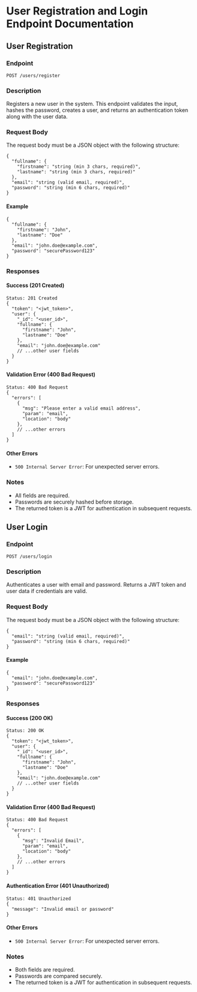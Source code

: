 # User Registration and Login Endpoint Documentation

## User Registration

### Endpoint

`POST /users/register`

### Description

Registers a new user in the system. This endpoint validates the input, hashes the password, creates a user, and returns an authentication token along with the user data.

### Request Body

The request body must be a JSON object with the following structure:

```
{
  "fullname": {
    "firstname": "string (min 3 chars, required)",
    "lastname": "string (min 3 chars, required)"
  },
  "email": "string (valid email, required)",
  "password": "string (min 6 chars, required)"
}
```

#### Example

```
{
  "fullname": {
    "firstname": "John",
    "lastname": "Doe"
  },
  "email": "john.doe@example.com",
  "password": "securePassword123"
}
```

### Responses

#### Success (201 Created)

```
Status: 201 Created
{
  "token": "<jwt_token>",
  "user": {
    "_id": "<user_id>",
    "fullname": {
      "firstname": "John",
      "lastname": "Doe"
    },
    "email": "john.doe@example.com"
    // ...other user fields
  }
}
```

#### Validation Error (400 Bad Request)

```
Status: 400 Bad Request
{
  "errors": [
    {
      "msg": "Please enter a valid email address",
      "param": "email",
      "location": "body"
    },
    // ...other errors
  ]
}
```

#### Other Errors

- `500 Internal Server Error`: For unexpected server errors.

### Notes

- All fields are required.
- Passwords are securely hashed before storage.
- The returned token is a JWT for authentication in subsequent requests.

## User Login

### Endpoint

`POST /users/login`

### Description

Authenticates a user with email and password. Returns a JWT token and user data if credentials are valid.

### Request Body

The request body must be a JSON object with the following structure:

```
{
  "email": "string (valid email, required)",
  "password": "string (min 6 chars, required)"
}
```

#### Example

```
{
  "email": "john.doe@example.com",
  "password": "securePassword123"
}
```

### Responses

#### Success (200 OK)

```
Status: 200 OK
{
  "token": "<jwt_token>",
  "user": {
    "_id": "<user_id>",
    "fullname": {
      "firstname": "John",
      "lastname": "Doe"
    },
    "email": "john.doe@example.com"
    // ...other user fields
  }
}
```

#### Validation Error (400 Bad Request)

```
Status: 400 Bad Request
{
  "errors": [
    {
      "msg": "Invalid Email",
      "param": "email",
      "location": "body"
    },
    // ...other errors
  ]
}
```

#### Authentication Error (401 Unauthorized)

```
Status: 401 Unauthorized
{
  "message": "Invalid email or password"
}
```

#### Other Errors

- `500 Internal Server Error`: For unexpected server errors.

### Notes

- Both fields are required.
- Passwords are compared securely.
- The returned token is a JWT for authentication in subsequent requests.
